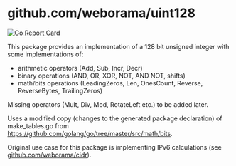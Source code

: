 # github.com/weborama/uint128

[![Go Report Card](https://goreportcard.com/badge/github.com/weborama/uint128)](https://goreportcard.com/report/github.com/weborama/uint128)

This package provides an implementation of a 128 bit unsigned integer with some
implementations of:

- arithmetic operators (Add, Sub, Incr, Decr)
- binary operations (AND, OR, XOR, NOT, AND NOT, shifts)
- math/bits operations (LeadingZeros, Len, OnesCount, Reverse, ReverseBytes, TrailingZeros)

Missing operators (Mult, Div, Mod, RotateLeft etc.) to be added later.

Uses a modified copy (changes to the generated package declaration) of make_tables.go from https://github.com/golang/go/tree/master/src/math/bits.

Original use case for this package is implementing IPv6 calculations (see
[github.com/weborama/cidr](http://github.com/weborama/cidr)).
